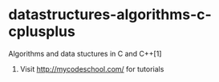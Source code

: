 # datastructures-algorithms-c-cplusplus

Algorithms and data stuctures in C and C++[1]


1. Visit http://mycodeschool.com/ for tutorials

